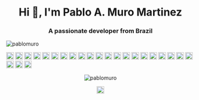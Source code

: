 <h1 align="center">Hi 👋, I'm Pablo A. Muro Martinez</h1>
<h3 align="center">A passionate developer from Brazil</h3>
<p align="left"> <img src="https://komarev.com/ghpvc/?username=pablomuro" alt="pablomuro" /> </p>

<p align="left"><img src="https://konpa.github.io/devicon/devicon.git/icons/vuejs/vuejs-original-wordmark.svg" alt="vuejs" width="20" height="20"/> <img src="https://konpa.github.io/devicon/devicon.git/icons/react/react-original-wordmark.svg" alt="react" width="20" height="20"/> <img src="https://konpa.github.io/devicon/devicon.git/icons/angularjs/angularjs-original.svg" alt="angularjs" width="20" height="20"/> <img src="https://konpa.github.io/devicon/devicon.git/icons/bootstrap/bootstrap-plain.svg" alt="bootstrap" width="20" height="20"/> <img src="https://konpa.github.io/devicon/devicon.git/icons/c/c-original.svg" alt="c" width="20" height="20"/> <img src="https://konpa.github.io/devicon/devicon.git/icons/cplusplus/cplusplus-original.svg" alt="cplusplus" width="20" height="20"/> <img src="https://konpa.github.io/devicon/devicon.git/icons/css3/css3-original-wordmark.svg" alt="css3" width="20" height="20"/> <img src="https://konpa.github.io/devicon/devicon.git/icons/csharp/csharp-original.svg" alt="csharp" width="20" height="20"/> <img src="https://konpa.github.io/devicon/devicon.git/icons/docker/docker-original-wordmark.svg" alt="docker" width="20" height="20"/> <img src="https://konpa.github.io/devicon/devicon.git/icons/dot-net/dot-net-original-wordmark.svg" alt="dotnet" width="20" height="20"/> <img src="https://konpa.github.io/devicon/devicon.git/icons/electron/electron-original.svg" alt="electron" width="20" height="20"/> <img src="https://konpa.github.io/devicon/devicon.git/icons/html5/html5-original-wordmark.svg" alt="html5" width="20" height="20"/> <img src="https://konpa.github.io/devicon/devicon.git/icons/java/java-original-wordmark.svg" alt="java" width="20" height="20"/> <img src="https://konpa.github.io/devicon/devicon.git/icons/javascript/javascript-original.svg" alt="javascript" width="20" height="20"/> <img src="https://konpa.github.io/devicon/devicon.git/icons/laravel/laravel-plain-wordmark.svg" alt="laravel" width="20" height="20"/> <img src="https://konpa.github.io/devicon/devicon.git/icons/mongodb/mongodb-original-wordmark.svg" alt="mongodb" width="20" height="20"/> <img src="https://konpa.github.io/devicon/devicon.git/icons/mysql/mysql-original-wordmark.svg" alt="mysql" width="20" height="20"/> <img src="https://konpa.github.io/devicon/devicon.git/icons/php/php-original.svg" alt="php" width="20" height="20"/> <img src="https://konpa.github.io/devicon/devicon.git/icons/postgresql/postgresql-original-wordmark.svg" alt="postgresql" width="20" height="20"/> <img src="https://konpa.github.io/devicon/devicon.git/icons/rails/rails-original-wordmark.svg" alt="rails" width="20" height="20"/> <img src="https://konpa.github.io/devicon/devicon.git/icons/ruby/ruby-original-wordmark.svg" alt="ruby" width="20" height="20"/> <img src="https://konpa.github.io/devicon/devicon.git/icons/sass/sass-original.svg" alt="sass" width="20" height="20"/> <img src="https://konpa.github.io/devicon/devicon.git/icons/nodejs/nodejs-original-wordmark.svg" alt="nodejs" width="20" height="20"/> <img src="https://konpa.github.io/devicon/devicon.git/icons/python/python-original-wordmark.svg" alt="python" width="20" height="20"/></p><p align="center"> <img src="https://github-readme-stats.vercel.app/api?username=pablomuro&show_icons=true" alt="pablomuro" /> </p>

<p align="center">
<a href="https://linkedin.com/in/pablomuro" target="blank"><img align="center" src="https://cdn.jsdelivr.net/npm/simple-icons@3.0.1/icons/linkedin.svg" alt="pablomuro" height="20" width="20" /></a>
</p>

